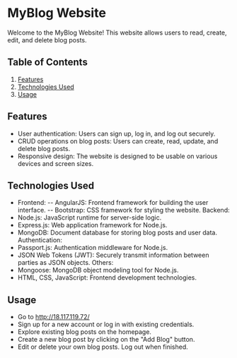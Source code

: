 # MyBlog Website
Welcome to the MyBlog Website! This website allows users to read, create, edit, and delete blog posts.

## Table of Contents

1. [Features](#features)
2. [Technologies Used](#technologies-used)
3. [Usage](#usage)

## Features
- User authentication: Users can sign up, log in, and log out securely.
- CRUD operations on blog posts: Users can create, read, update, and delete blog posts.
- Responsive design: The website is designed to be usable on various devices and screen sizes.
## Technologies Used
- Frontend:
 -- AngularJS: Frontend framework for building the user interface.
 -- Bootstrap: CSS framework for styling the website.
Backend:
- Node.js: JavaScript runtime for server-side logic.
- Express.js: Web application framework for Node.js.
- MongoDB: Document database for storing blog posts and user data.
Authentication:
- Passport.js: Authentication middleware for Node.js.
- JSON Web Tokens (JWT): Securely transmit information between parties as JSON objects.
Others:
- Mongoose: MongoDB object modeling tool for Node.js.
- HTML, CSS, JavaScript: Frontend development technologies.
## Usage
- Go to http://18.117.119.72/
- Sign up for a new account or log in with existing credentials.
- Explore existing blog posts on the homepage.
- Create a new blog post by clicking on the "Add Blog" button.
- Edit or delete your own blog posts.
Log out when finished.
